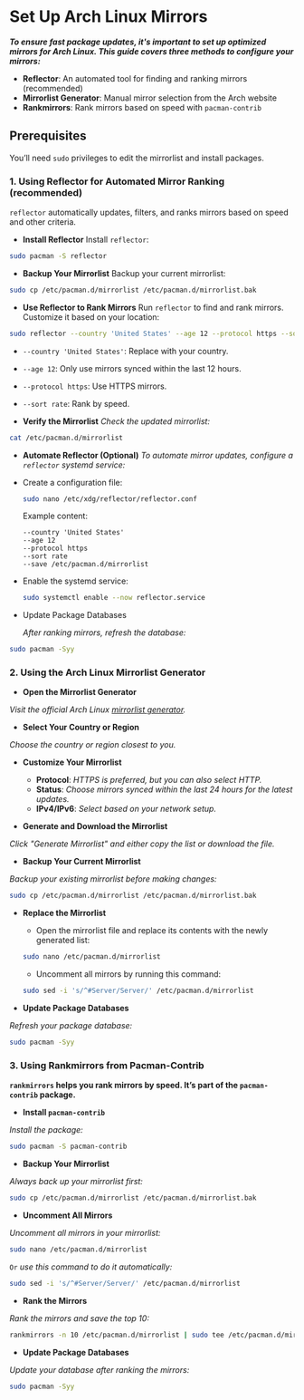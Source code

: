 # Set Up Arch Linux Mirrors

<strong>*To ensure fast package updates, it's important to set up optimized mirrors for Arch Linux. This guide covers three methods to configure your mirrors:*</strong>

- **Reflector**: An automated tool for finding and ranking mirrors (recommended)
- **Mirrorlist Generator**: Manual mirror selection from the Arch website
- **Rankmirrors**: Rank mirrors based on speed with `pacman-contrib`

## Prerequisites

You’ll need `sudo` privileges to edit the mirrorlist and install packages.

### 1. Using Reflector for Automated Mirror Ranking (recommended)

`reflector` automatically updates, filters, and ranks mirrors based on speed and other criteria.

- **Install Reflector**
Install `reflector`:
```bash
sudo pacman -S reflector
```

- **Backup Your Mirrorlist**
Backup your current mirrorlist:
```bash
sudo cp /etc/pacman.d/mirrorlist /etc/pacman.d/mirrorlist.bak
```

- **Use Reflector to Rank Mirrors**
Run `reflector` to find and rank mirrors. Customize it based on your location:
```bash
sudo reflector --country 'United States' --age 12 --protocol https --sort rate --save /etc/pacman.d/mirrorlist
```
- `--country 'United States'`: Replace with your country.
- `--age 12`: Only use mirrors synced within the last 12 hours.
- `--protocol https`: Use HTTPS mirrors.
- `--sort rate`: Rank by speed.

- **Verify the Mirrorlist**
*Check the updated mirrorlist:*
```bash
cat /etc/pacman.d/mirrorlist
```

- **Automate Reflector (Optional)**
*To automate mirror updates, configure a `reflector` systemd service:*

- Create a configuration file:
   ```bash
   sudo nano /etc/xdg/reflector/reflector.conf
   ```
   Example content:
   ```
   --country 'United States'
   --age 12
   --protocol https
   --sort rate
   --save /etc/pacman.d/mirrorlist
   ```

- Enable the systemd service:
   ```bash
   sudo systemctl enable --now reflector.service
   ```

- Update Package Databases

   *After ranking mirrors, refresh the database:*

```bash
sudo pacman -Syy
```

### 2. Using the Arch Linux Mirrorlist Generator

- **Open the Mirrorlist Generator**

*Visit the official Arch Linux [mirrorlist generator](https://archlinux.org/mirrorlist).*

- **Select Your Country or Region**

*Choose the country or region closest to you.*

- **Customize Your Mirrorlist**
   - **Protocol**: *HTTPS is preferred, but you can also select HTTP.*
   - **Status**: *Choose mirrors synced within the last 24 hours for the latest updates.*
   - **IPv4/IPv6**: *Select based on your network setup.*

- **Generate and Download the Mirrorlist**

*Click "Generate Mirrorlist" and either copy the list or download the file.*

- **Backup Your Current Mirrorlist**

*Backup your existing mirrorlist before making changes:*

```bash
sudo cp /etc/pacman.d/mirrorlist /etc/pacman.d/mirrorlist.bak
```

- **Replace the Mirrorlist**
   - Open the mirrorlist file and replace its contents with the newly generated list:
   ```bash
   sudo nano /etc/pacman.d/mirrorlist
   ```
   - Uncomment all mirrors by running this command:
   ```bash
   sudo sed -i 's/^#Server/Server/' /etc/pacman.d/mirrorlist
   ```

- **Update Package Databases**

*Refresh your package database:*

```bash
sudo pacman -Syy
```

### 3. Using Rankmirrors from Pacman-Contrib

<strong>`rankmirrors` helps you rank mirrors by speed. It’s part of the `pacman-contrib` package.</strong>

- **Install `pacman-contrib`**

*Install the package:*
```bash
sudo pacman -S pacman-contrib
```

- **Backup Your Mirrorlist**

*Always back up your mirrorlist first:*
```bash
sudo cp /etc/pacman.d/mirrorlist /etc/pacman.d/mirrorlist.bak
```

- **Uncomment All Mirrors**

*Uncomment all mirrors in your mirrorlist:*
```bash
sudo nano /etc/pacman.d/mirrorlist
```

`Or` *use this command to do it automatically:*
```bash
sudo sed -i 's/^#Server/Server/' /etc/pacman.d/mirrorlist
```

- **Rank the Mirrors**

*Rank the mirrors and save the top 10:*
```bash
rankmirrors -n 10 /etc/pacman.d/mirrorlist | sudo tee /etc/pacman.d/mirrorlist
```

- **Update Package Databases**

*Update your database after ranking the mirrors:*
```bash
sudo pacman -Syy
```

